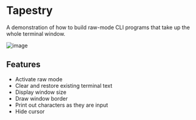# Tapestry
A demonstration of how to build raw-mode CLI programs that take up the whole
terminal window.

![image](https://github.com/user-attachments/assets/73049117-028f-4545-93c8-0e0f967b2daa)

## Features

* Activate raw mode
* Clear and restore existing terminal text
* Display window size
* Draw window border
* Print out characters as they are input
* Hide cursor
